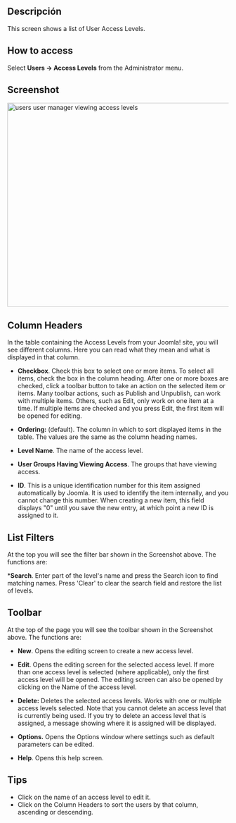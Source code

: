 <!-- Filename: Help4.x:Users:_Viewing_Access_Levels / Display title: Usuarios: Visualización de niveles de acceso -->

## Descripción

This screen shows a list of User Access Levels.

## How to access

Select **Users → Access Levels** from the Administrator menu.

## Screenshot

<img
src="https://docs.joomla.org/images/thumb/b/b2/Help-4x-users-user-manager-viewing-access-levels-en.png/800px-Help-4x-users-user-manager-viewing-access-levels-en.png"
decoding="async"
srcset="https://docs.joomla.org/images/b/b2/Help-4x-users-user-manager-viewing-access-levels-en.png 1.5x"
data-file-width="1007" data-file-height="583" width="800" height="463"
alt="users user manager viewing access levels" />

## Column Headers

In the table containing the Access Levels from your Joomla! site, you
will see different columns. Here you can read what they mean and what is
displayed in that column.

- **Checkbox**. Check this box to select one or more items. To select
  all items, check the box in the column heading. After one or more
  boxes are checked, click a toolbar button to take an action on the
  selected item or items. Many toolbar actions, such as Publish and
  Unpublish, can work with multiple items. Others, such as Edit, only
  work on one item at a time. If multiple items are checked and you
  press Edit, the first item will be opened for editing.

- **Ordering:** (default). The column in which to sort displayed items
  in the table. The values are the same as the column heading names.
- **Level Name**. The name of the access level.
- **User Groups Having Viewing Access**. The groups that have viewing
  access.

- **ID**. This is a unique identification number for this item assigned
  automatically by Joomla. It is used to identify the item internally,
  and you cannot change this number. When creating a new item, this
  field displays "0" until you save the new entry, at which point a new
  ID is assigned to it.

## List Filters

At the top you will see the filter bar shown in the Screenshot above.
The functions are:

\***Search**. Enter part of the level's name and press the Search icon
to find matching names. Press 'Clear' to clear the search field and
restore the list of levels.

## Toolbar

At the top of the page you will see the toolbar shown in the
Screenshot above. The functions are:

- **New**. Opens the editing screen to create a new access level.

- **Edit**. Opens the editing screen for the selected access level. If
  more than one access level is selected (where applicable), only the
  first access level will be opened. The editing screen can also be
  opened by clicking on the Name of the access level.

- **Delete:** Deletes the selected access levels. Works with one or
  multiple access levels selected. Note that you cannot delete an access
  level that is currently being used. If you try to delete an access
  level that is assigned, a message showing where it is assigned will be
  displayed.

- **Options.** Opens the Options window where settings such as default
  parameters can be edited.

- **Help**. Opens this help screen.

## Tips

- Click on the name of an access level to edit it.
- Click on the Column
Headers to sort the users by that column, ascending or descending.
